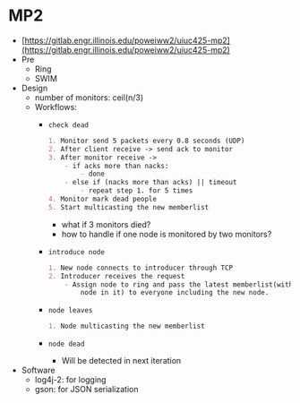 # MP2

- [https://gitlab.engr.illinois.edu/poweiww2/uiuc425-mp2](https://gitlab.engr.illinois.edu/poweiww2/uiuc425-mp2)
- Pre
    - Ring
    - SWIM
- Design
    - number of monitors: ceil(n/3)
    - Workflows:
        - `check dead`
            
            ```markdown
            1. Monitor send 5 packets every 0.8 seconds (UDP)
            2. After client receive -> send ack to monitor
            3. After monitor receive -> 
            	- if acks more than nacks:
            		- done
            	- else if (nacks more than acks) || timeout
            		- repeat step 1. for 5 times
            4. Monitor mark dead people
            5. Start multicasting the new memberlist
            ```
            
            - what if 3 monitors died?
            - how to handle if one node is monitored by two monitors?
        - `introduce node`
            
            ```markdown
            1. New node connects to introducer through TCP
            2. Introducer receives the request
            	- Assign node to ring and pass the latest memberlist(with the new 
            		node in it) to everyone including the new node.
            ```
            
        - `node leaves`
            
            ```markdown
            1. Node multicasting the new memberlist
            ```
            
        - `node dead`
            - Will be detected in next iteration
- Software
    - log4j-2: for logging
    - gson: for JSON serialization